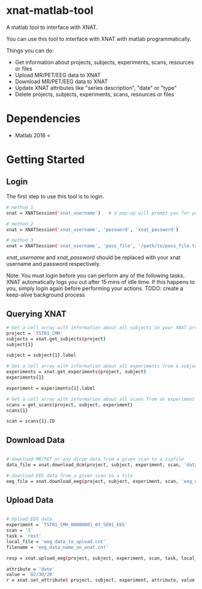 # xnat-matlab-tool
A matlab tool to interface with XNAT.

You can use this tool to interface with XNAT with matlab programmatically.

Things you can do:
 -  Get information about projects, subjects, experiments, scans, resources or files
 -  Upload MR/PET/EEG data to XNAT
 -  Download MR/PET/EEG data to XNAT
 -  Update XNAT attributes like "series description", "date" or "type"
 -  Delete projects, subjects, experiments, scans, resources or files
 
 # Dependencies
 -  Matlab 2016 <

# Getting Started

## Login
The first step to use this tool is to login.

```bash
# method 1
xnat = XNATSession('xnat_username')   # a pop-up will prompt you for your password

# method 2
xnat = XNATSession('xnat_username', 'password', 'xnat_password')

# method 3
xnat = XNATSession('xnat_username', 'pass_file', '/path/to/pass_file.txt')    # path_file.txt must only contain your xnat password
```

*xnat_username* and *xnat_password* should be replaced with your xnat username and password respectively. 

Note: You must login before you can perform any of the following tasks. XNAT automatically logs you out after 15 mins of idle time. If this happens to you, simply login again before performing your actions. TODO: create a keep-alive background process

## Querying XNAT

```bash
# Get a cell array with information about all subjects in your XNAT project
project = 'TST01_CMH'
subjects = xnat.get_subjects(project)
subject{1}

subject = subject{1}.label

# Get a cell array with information about all experiments from a subject
experiments = xnat.get_experiments(project, subject)
experiments{1}

experiment = experiments{1}.label

# Get a cell array with information about all scans from an experiment
scans = get_scans(project, subject, experiment)
scans{1}

scan = scans{1}.ID
```

## Download Data
```bash

# download MR/PET or any dicom data from a given scan to a zipfile
data_file = xnat.download_dcm(project, subject, experiment, scan, 'data.zip')

# download EEG data from a given scan to a file
eeg_file = xnat.download_eeg(project, subject, experiment, scan, 'eeg_data.cnt')
```

## Upload Data
```bash

# Upload EEG data
experiment = 'TST01_CMH_00000001_03_SE01_EEG'
scan = '1'
task = 'rest'
local_file = 'eeg_data_to_upload.cnt'
filename = 'eeg_data_name_on_xnat.cnt'

resp = xnat.upload_eeg(project, subject, experiment, scan, task, local_file, filename)

attribute = 'date'
value = '02/30/20'
r = xnat.set_attribute( project, subject, experiment, attribute, value, scan)
```

